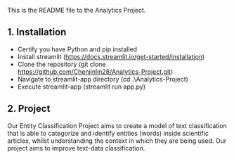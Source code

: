 This is the README file to the Analytics Project.

## 1. Installation
   - Certify you have Python and pip installed
   - Install streamlit (https://docs.streamlit.io/get-started/installation)
   - Clone the repository (git clone https://github.com/Chenjinlin28/Analytics-Project.git)
   - Navigate to streamlit-app directory (cd .\Analytics-Project\)
   - Execute streamlit-app (streamlit run app.py)
  
## 2. Project
   Our Entity Classification Project aims to create a model of text classification that is able to categorize and identify entities (words) inside scientific articles, whilst understanding the context in which they are being used. Our project aims to improve text-data classification.
